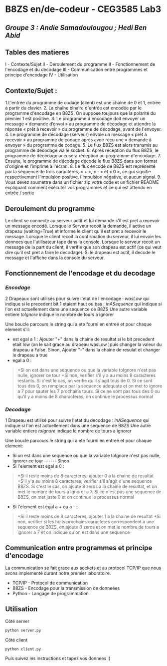 # B8ZS en/de-codeur - CEG3585 Lab3
## _Groupe 3 : Andie Samadoulougou ; Hedi Ben Abid_

## Tables des matieres 
I - Contexte/Sujet
II - Deroulement du programme 
II - Fonctionnement de l'encodage et du decodage
III - Communication entre programmes et principe d'encodage 
IV - Utilisation 

## Contexte/Sujet : 
1.L'entrée du programme de codage (client) est une chaîne de 0 et 1, entrée à partir du clavier.
2. La chaîne binaire d'entrée est encodée par le programme d'encodage en B8ZS. On suppose toujours
que la polarité du premier 1 est positive.
3. Le programme d'encodage doit envoyer un message « demande d’envoi » au programme de
décodage et attendre la réponse « prêt à recevoir » du programme de décodage, avant de l'envoyer.
4. Le programme de décodage (serveur) envoie un message « prêt à recevoir » au programme de
codage après avoir reçu une « demande à envoyer » du programme de codage.
5. Le flux B8ZS est alors transmis au programme de décodage via le socket.
6. Après réception du flux B8ZS, le programme de décodage accusera réception au programme
d'encodage.
7. Ensuite, le programme de décodage décode le flux B8ZS dans son format d'origine et l’imprime à
l'écran.
8. Le flux encodé de B8ZS est représenté par la séquence de trois caractères, « + », « - » et « 0 », ce
qui signifie respectivement l'impulsion positive, l'impulsion négative, et aucun signal.
9. Vous devez soumettre dans un fichier zip votre code et un fichier README expliquant comment
exécuter vos programmes et ce qui est attendu en entrée / sortie


## Deroulement du programme 

Le client se connecte au serveur actif et lui demande s'il est pret a recevoir un message encodé. 
Lorsque le Serveur recoit la demande, il active un drapeau (waiting=True) et informe le client qu'il est pret a recevoir le message. 
Lorsque le client recoit la confirmation du serveur, il lui envoie les donnees que l'utilisateur tape dans la console. 
Lorsque le serveur recoit un message de la part du client, il verifie que son drapeau est actif (ce qui veut dire qu'il est pret a faire le decodage). Si le drapeau est actif, il decode le message et l'affiche dans la console du serveur. 

##  Fonctionnement de l'encodage et du decodage

### _Encodage_ 
2 Drapeaux sont utilisés pour suivre l'etat de l'encodage : _wasLow_ qui indique si le precedent bit 1 etaient haut ou bas ; _inASequence_ qui indique si l'on est actuellement dans une sequence de B8ZS
Une autre variable entiere _toIgnore_ indique le nombre de tours a ignorer

Une boucle parcours le string qui a ete fourni en entreé et pour chaque element s'il: 
- est egal a 1 : Ajouter "+" dans la chaine de resultat si le bit precedent etait low (on le sait grace au drapeau wasLow )puis changer la valeur du drapeau a False. Sinon, Ajouter "-" dans la chaine de resulat et changer le drapeau  a true
- egal a 0 : 
> +Si on est dans une sequence ou que la variable toIgnore n'est pas nulle, ignorer ce tour 
> +Si non, verifier s'il y a au moins 8 caracteres restants. Si c'est le cas, on verifie qu'il s'agit tous de 0. Si ce sont tous des 0, on remplace par la sequence adequate et on met to ignore a 7 pour sauter les 7 prochains tours. Si ce ne sont pas tous des 0 ou qu'il y a moins de 8 characteres, on continue le processus normal  


### _Decodage_

1 Drapeau est utilisé pour suivre l'etat du decodage :  _inASequence_ qui indique si l'on est actuellement dans une sequence de B8ZS
Une autre variable entiere _toIgnore_ indique le nombre de tours a ignorer

Une boucle parcours le string qui a ete fourni en entreé et pour chaque element: 
- Si on est dans une sequence ou que la variable toIgnore n'est pas nulle, ignorer ce tour
------ Sinon   
- Si l'element est egal a 0 : 
> +Si il reste moins de 8 caracteres, ajouter 0 a la chaine de resultat 
> +S'il y'a au moins 8 caracteres, verifier s'il s'agit d'une sequence B8ZS. Si c'est le cas, on ajoute 8 zeros a la chaine de resultat, et on met le nombre de tours a ignorer a 7. Si ce n'est pas une sequence de B8ZS, on met juste 0 et on continue le processus normal 
- Si l'element est egal a + ou  a - :
> +Si il reste moins de 8 caracteres, ajouter 1 a la chaine de resultat 
> +Si non, verifier si les huits prochains caracteres correspondent a une sequence de B8ZS, on ajoute 8 zeros et on met le nombre de tours a ignorer a 7 et on indique qu'on est dans une sequence


## Communication entre programmes et principe d'encodage
La communication se fait grace aux sockets et au protocol TCP/IP que nous avons implementé durant notre premier laboratoire. 

- TCP/IP - Protocol de communication   
- B8ZS - Encodage pour la transmission de donneées
- Python - Langage de programmation 

## Utilisation 

Côté server 
```sh
python server.py
```
Côté client 
```sh
python client.py
```
Puis suivez les instructions et tapez vos donnees :) 




